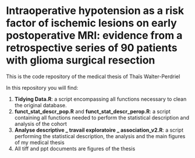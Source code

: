 # Intraoperative hypotension as a risk factor of ischemic lesions on early postoperative MRI: evidence from a retrospective series of 90 patients with glioma surgical resection

This is the code repository of the medical thesis of Thaïs Walter-Perdriel
  
In this repository you will find:   
1) __Tidying Data.R__: a script encompassing all functions necessary to clean the original database. 
2) __funct_stat_descr_pop.R__ and __funct_stat_descr_perop.R__: a script containing all functions needed to perform the statistical description and analysis of the cohort
3) __Analyse descriptive _ travail exploratoire _ association_v2.R__: a script performing the statistical description, the analysis and the main figures of my medical thesis
4) All tiff and ppt documents are figures of the thesis
